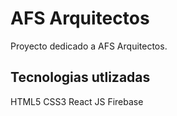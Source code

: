 # AFS Arquitectos

Proyecto dedicado a AFS Arquitectos.

## Tecnologias utlizadas

HTML5
CSS3
React JS
Firebase

